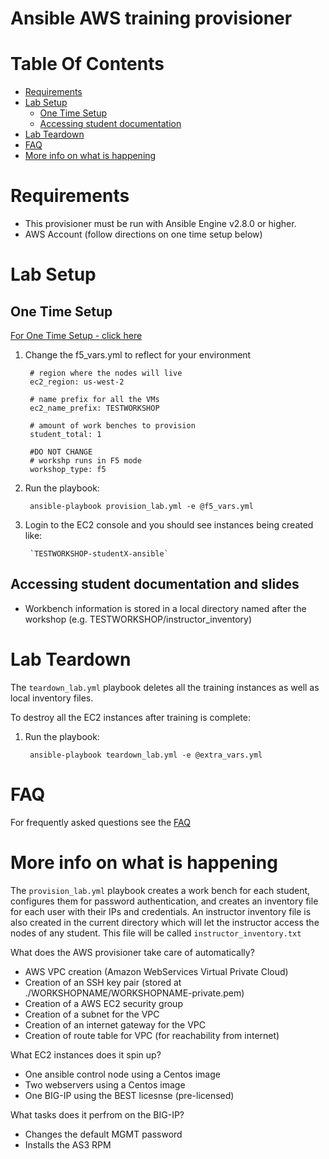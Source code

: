 # Ansible AWS training provisioner

# Table Of Contents
- [Requirements](#requirements)
- [Lab Setup](#lab-setup)
  - [One Time Setup](#one-time-setup)
  - [Accessing student documentation](#Accessing-student-documentation-and-slides)
- [Lab Teardown](#aws-teardown)
- [FAQ](../docs/faq.md)
- [More info on what is happening](#more-info-on-what-is-happening)

# Requirements
- This provisioner must be run with Ansible Engine v2.8.0 or higher.
- AWS Account (follow directions on one time setup below)

# Lab Setup

## One Time Setup
[For One Time Setup - click here](../docs/setup.md)

1. Change the f5_vars.yml to reflect for your environment

        # region where the nodes will live
        ec2_region: us-west-2

        # name prefix for all the VMs
        ec2_name_prefix: TESTWORKSHOP

        # amount of work benches to provision
        student_total: 1

        #DO NOT CHANGE
        # workshp runs in F5 mode
        workshop_type: f5

2. Run the playbook:

        ansible-playbook provision_lab.yml -e @f5_vars.yml

3. Login to the EC2 console and you should see instances being created like:

        `TESTWORKSHOP-studentX-ansible`

## Accessing student documentation and slides

  - Workbench information is stored in a local directory named after the workshop (e.g. TESTWORKSHOP/instructor_inventory)

# Lab Teardown

The `teardown_lab.yml` playbook deletes all the training instances as well as local inventory files.

To destroy all the EC2 instances after training is complete:

1. Run the playbook:

        ansible-playbook teardown_lab.yml -e @extra_vars.yml

# FAQ

For frequently asked questions see the [FAQ](../docs/faq.md)

# More info on what is happening

The `provision_lab.yml` playbook creates a work bench for each student, configures them for password authentication, and creates an inventory file for each user with their IPs and credentials. An instructor inventory file is also created in the current directory which will let the instructor access the nodes of any student.  This file will be called `instructor_inventory.txt`

What does the AWS provisioner take care of automatically?
- AWS VPC creation (Amazon WebServices Virtual Private Cloud)
- Creation of an SSH key pair (stored at ./WORKSHOPNAME/WORKSHOPNAME-private.pem)
- Creation of a AWS EC2 security group
- Creation of a subnet for the VPC
- Creation of an internet gateway for the VPC
- Creation of route table for VPC (for reachability from internet)

What EC2 instances does it spin up?
- One ansible control node using a Centos image
- Two webservers using a Centos image
- One BIG-IP using the BEST licesnse (pre-licensed)

What tasks does it perfrom on the BIG-IP?
- Changes the default MGMT password
- Installs the AS3 RPM
